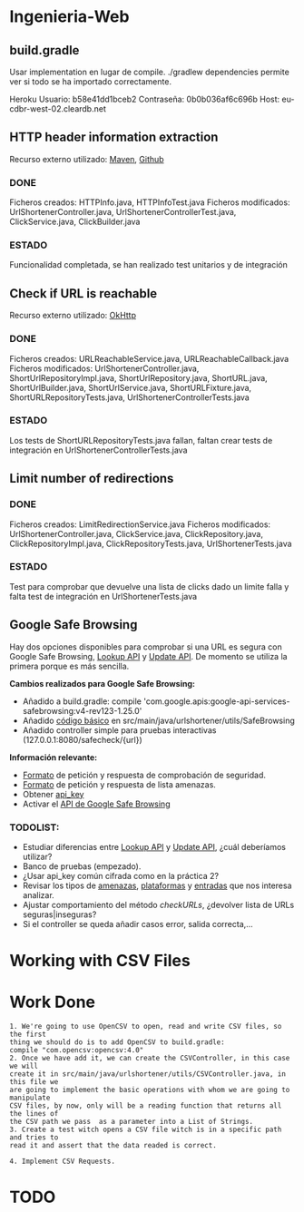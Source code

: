# Ingenieria-Web

## build.gradle
Usar implementation en lugar de compile.
./gradlew dependencies permite ver si todo se ha importado correctamente.

Heroku
Usuario: b58e41dd1bceb2
Contraseña: 0b0b036af6c696b
Host: eu-cdbr-west-02.cleardb.net

## HTTP header information extraction
Recurso externo utilizado: [Maven](https://mvnrepository.com/artifact/com.github.ua-parser/uap-java/1.4.3), [Github](https://github.com/ua-parser/uap-java)

### DONE
Ficheros creados: HTTPInfo.java, HTTPInfoTest.java
Ficheros modificados: UrlShortenerController.java, UrlShortenerControllerTest.java, ClickService.java, ClickBuilder.java

### ESTADO
Funcionalidad completada, se han realizado test unitarios y de integración

## Check if URL is reachable
Recurso externo utilizado: [OkHttp](https://square.github.io/okhttp/)

### DONE
Ficheros creados: URLReachableService.java, URLReachableCallback.java
Ficheros modificados: UrlShortenerController.java, ShortUrlRepositoryImpl.java, ShortUrlRepository.java,
ShortURL.java, ShortUrlBuilder.java, ShortUrlService.java, ShortURLFixture.java, ShortURLRepositoryTests.java, UrlShortenerControllerTests.java

### ESTADO
Los tests de ShortURLRepositoryTests.java fallan, faltan crear tests de integración
en UrlShortenerControllerTests.java

## Limit number of redirections

### DONE
Ficheros creados: LimitRedirectionService.java
Ficheros modificados: UrlShortenerController.java, ClickService.java, ClickRepository.java,
ClickRepositoryImpl.java, ClickRepositoryTests.java, UrlShortenerTests.java

### ESTADO
Test para comprobar que devuelve una lista de clicks dado un limite falla y falta test de integración en UrlShortenerTests.java


## Google Safe Browsing
Hay dos opciones disponibles para comprobar si una URL es segura con Google Safe Browsing, [Lookup API](https://developers.google.com/safe-browsing/v4/lookup-api) y [Update API](https://developers.google.com/safe-browsing/v4/update-api). De momento se utiliza la primera porque es más sencilla.

**Cambios realizados para Google Safe Browsing:**

 * Añadido a build.gradle: compile 'com.google.apis:google-api-services-safebrowsing:v4-rev123-1.25.0'
 * Añadido [código básico](https://stackoverflow.com/questions/46599053/google-safe-browsing-v4-api-java) en src/main/java/urlshortener/utils/SafeBrowsing
 * Añadido controller simple para pruebas interactivas (127.0.0.1:8080/safecheck/{url})

**Información relevante:**

 * [Formato](https://developers.google.com/safe-browsing/v4/lookup-api) de petición y respuesta de comprobación de seguridad.
 * [Formato](https://developers.google.com/safe-browsing/v4/lists) de petición y respuesta de lista amenazas.
 * Obtener [api_key](https://console.cloud.google.com/apis/credentials)
 * Activar el [API de Google Safe Browsing](https://console.cloud.google.com/apis/api/safebrowsing.googleapis.com/)

### TODOLIST:
 * Estudiar diferencias entre [Lookup API](https://developers.google.com/safe-browsing/v4/lookup-api) y [Update API](https://developers.google.com/safe-browsing/v4/update-api), ¿cuál deberíamos utilizar?
 * Banco de pruebas (empezado).
 * ¿Usar api_key común cifrada como en la práctica 2?
 * Revisar los tipos de [amenazas](https://developers.google.com/safe-browsing/v4/reference/rest/v4/ThreatType), [plataformas](https://developers.google.com/safe-browsing/v4/reference/rest/v4/PlatformType) y [entradas](https://developers.google.com/safe-browsing/v4/reference/rest/v4/ThreatEntryType) que nos interesa analizar.
 * Ajustar comportamiento del método *checkURLs*, ¿devolver lista de URLs seguras|inseguras?
 * Si el controller se queda añadir casos error, salida correcta,...

# Working with CSV Files

# Work Done
    1. We're going to use OpenCSV to open, read and write CSV files, so the first
    thing we should do is to add OpenCSV to build.gradle:
    compile "com.opencsv:opencsv:4.0"
    2. Once we have add it, we can create the CSVController, in this case we will
    create it in src/main/java/urlshortener/utils/CSVController.java, in this file we
    are going to implement the basic operations with whom we are going to manipulate
    CSV files, by now, only will be a reading function that returns all the lines of
    the CSV path we pass  as a parameter into a List of Strings.
    3. Create a test witch opens a CSV file witch is in a specific path and tries to
    read it and assert that the data readed is correct.

    4. Implement CSV Requests.
# TODO